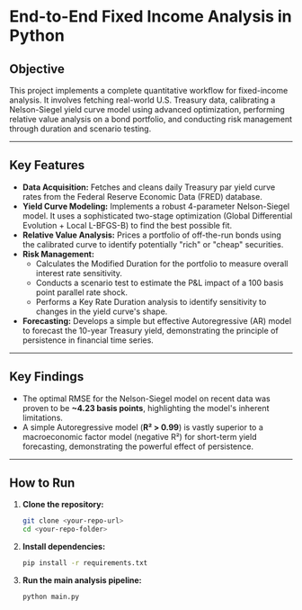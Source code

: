 # End-to-End Fixed Income Analysis in Python

## Objective
This project implements a complete quantitative workflow for fixed-income analysis. It involves fetching real-world U.S. Treasury data, calibrating a Nelson-Siegel yield curve model using advanced optimization, performing relative value analysis on a bond portfolio, and conducting risk management through duration and scenario testing.

---

## Key Features
- **Data Acquisition:** Fetches and cleans daily Treasury par yield curve rates from the Federal Reserve Economic Data (FRED) database.
- **Yield Curve Modeling:** Implements a robust 4-parameter Nelson-Siegel model. It uses a sophisticated two-stage optimization (Global Differential Evolution + Local L-BFGS-B) to find the best possible fit.
- **Relative Value Analysis:** Prices a portfolio of off-the-run bonds using the calibrated curve to identify potentially "rich" or "cheap" securities.
- **Risk Management:**
    - Calculates the Modified Duration for the portfolio to measure overall interest rate sensitivity.
    - Conducts a scenario test to estimate the P&L impact of a 100 basis point parallel rate shock.
    - Performs a Key Rate Duration analysis to identify sensitivity to changes in the yield curve's shape.
- **Forecasting:** Develops a simple but effective Autoregressive (AR) model to forecast the 10-year Treasury yield, demonstrating the principle of persistence in financial time series.

---

## Key Findings
- The optimal RMSE for the Nelson-Siegel model on recent data was proven to be **~4.23 basis points**, highlighting the model's inherent limitations.
- A simple Autoregressive model (**R² > 0.99**) is vastly superior to a macroeconomic factor model (negative R²) for short-term yield forecasting, demonstrating the powerful effect of persistence.

---

## How to Run
1.  **Clone the repository:**
    ```bash
    git clone <your-repo-url>
    cd <your-repo-folder>
    ```
2.  **Install dependencies:**
    ```bash
    pip install -r requirements.txt
    ```
3.  **Run the main analysis pipeline:**
    ```bash
    python main.py
    ```
